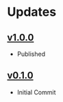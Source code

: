 # Updates
## [v1.0.0](https://github.com/younatics/Objectification/releases/tag/1.0.0)
* Published

## [v0.1.0](https://github.com/younatics/Objectification/releases/tag/0.1.0)
* Initial Commit
